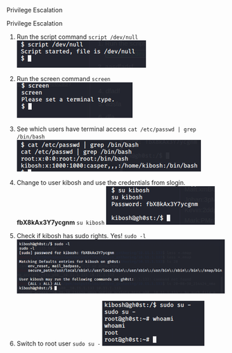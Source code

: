 Privilege Escalation

Privilege Escalation

1. Run the script command
`script /dev/null`
![083d3ac19ffa42b6c9ac47430cacb930.png](../../../_resources/475b78d2c15f45049e64ceb8c24bb2a5.png)

2. Run the screen command
`screen`
![94d6ba077c07c6015b0ec92870e59017.png](../../../_resources/b15c74fe1b8f491084f7bbaf2a3e219f.png)

3. See which users have terminal access
`cat /etc/passwd | grep /bin/bash`
![c59d86216a00abddbcfa17db59add227.png](../../../_resources/c79e19b69cf34773b34d966f9f2dc51c.png)

4. Change to user kibosh and use the credentials from slogin. **fbX8kAx3Y7ycgnm**
`su kibosh`
![a19ae738f6350159376854518bb86eb5.png](../../../_resources/234d684b2e93415784d9963037e930cb.png)

5. Check if kibosh has sudo rights. Yes!
`sudo -l`
![0b4c3e6542b5118f84e2e1004e73ff69.png](../../../_resources/b7badc7928e94d14861815e61dd10a62.png)

6. Switch to root user
`sudo su -`
![d5b8910acb7b3041be45fb5546c9c7b9.png](../../../_resources/eb3b498cc3f544ff8108a5b6f70b91ab.png)






